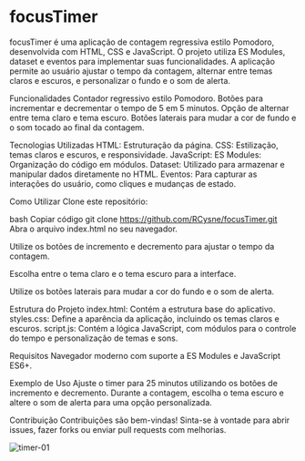 # focusTimer

focusTimer é uma aplicação de contagem regressiva estilo Pomodoro, desenvolvida com HTML, CSS e JavaScript. 
O projeto utiliza ES Modules, dataset e eventos para implementar suas funcionalidades. 
A aplicação permite ao usuário ajustar o tempo da contagem, alternar entre temas claros e escuros, e personalizar o fundo e o som de alerta.

Funcionalidades
Contador regressivo estilo Pomodoro.
Botões para incrementar e decrementar o tempo de 5 em 5 minutos.
Opção de alternar entre tema claro e tema escuro.
Botões laterais para mudar a cor de fundo e o som tocado ao final da contagem.

Tecnologias Utilizadas
HTML: Estruturação da página.
CSS: Estilização, temas claros e escuros, e responsividade.
JavaScript:
ES Modules: Organização do código em módulos.
Dataset: Utilizado para armazenar e manipular dados diretamente no HTML.
Eventos: Para capturar as interações do usuário, como cliques e mudanças de estado.


Como Utilizar
Clone este repositório:

bash
Copiar código
git clone https://github.com/RCysne/focusTimer.git
Abra o arquivo index.html no seu navegador.

Utilize os botões de incremento e decremento para ajustar o tempo da contagem.

Escolha entre o tema claro e o tema escuro para a interface.

Utilize os botões laterais para mudar a cor do fundo e o som de alerta.

Estrutura do Projeto
index.html: Contém a estrutura base do aplicativo.
styles.css: Define a aparência da aplicação, incluindo os temas claros e escuros.
script.js: Contém a lógica JavaScript, com módulos para o controle do tempo e personalização de temas e sons.

Requisitos
Navegador moderno com suporte a ES Modules e JavaScript ES6+.

Exemplo de Uso
Ajuste o timer para 25 minutos utilizando os botões de incremento e decremento.
Durante a contagem, escolha o tema escuro e altere o som de alerta para uma opção personalizada.

Contribuição
Contribuições são bem-vindas! Sinta-se à vontade para abrir issues, fazer forks ou enviar pull requests com melhorias.

![timer-01]()
